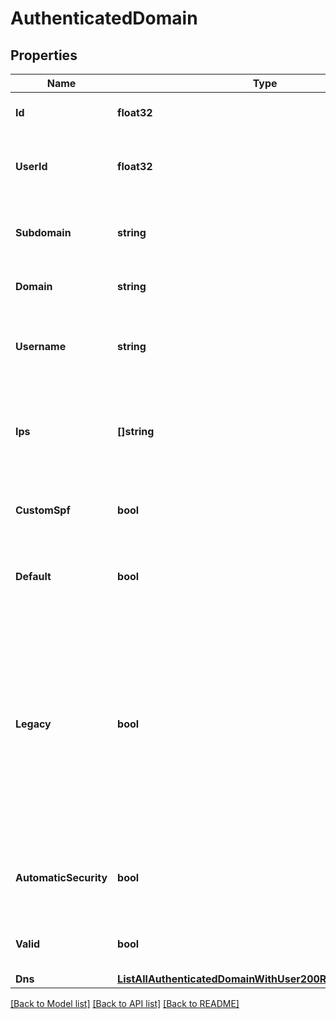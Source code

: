 # AuthenticatedDomain

## Properties

Name | Type | Description | Notes
------------ | ------------- | ------------- | -------------
**Id** | **float32** | The ID of the authenticated domain. |
**UserId** | **float32** | The ID of the user that this domain is associated with. |
**Subdomain** | **string** | The subdomain to use for this authenticated domain. |
**Domain** | **string** | The domain to be authenticated. |
**Username** | **string** | The username that this domain will be associated with. |
**Ips** | **[]string** | The IPs to be included in the custom SPF record for this authenticated domain. |
**CustomSpf** | **bool** | Indicates whether this authenticated domain uses custom SPF. |
**Default** | **bool** | Indicates if this is the default authenticated domain. |
**Legacy** | **bool** | Indicates if this authenticated domain was created using the legacy whitelabel tool. If it is a legacy whitelabel, it will still function, but you'll need to create a new authenticated domain if you need to update it. |
**AutomaticSecurity** | **bool** | Indicates if this authenticated domain uses automated security. |
**Valid** | **bool** | Indicates if this is a valid authenticated domain. |
**Dns** | [**ListAllAuthenticatedDomainWithUser200ResponseInnerDns**](ListAllAuthenticatedDomainWithUser200ResponseInnerDns.md) |  |

[[Back to Model list]](../README.md#documentation-for-models) [[Back to API list]](../README.md#documentation-for-api-endpoints) [[Back to README]](../README.md)


